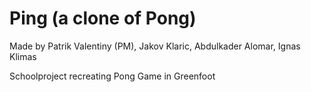 # Ping (a clone of Pong)

Made by Patrik Valentiny (PM), Jakov Klaric, Abdulkader Alomar, Ignas Klimas

Schoolproject recreating Pong Game in Greenfoot
